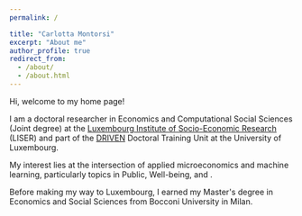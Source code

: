 ```yaml
---
permalink: /

title: "Carlotta Montorsi"
excerpt: "About me"
author_profile: true
redirect_from: 
  - /about/
  - /about.html
---
```

Hi, welcome to my home page! 

I am a doctoral researcher in Economics and Computational Social Sciences (Joint degree) at the [Luxembourg Institute of Socio-Economic Research](https://www.liser.lu/) (LISER) and part of the [DRIVEN](https://driven.uni.lu/) Doctoral Training Unit at the University of Luxembourg.

My interest lies at the intersection of applied microeconomics and machine learning, particularly topics in Public, Well-being, and . 

Before making my way to Luxembourg, I earned my Master's degree in Economics and Social Sciences from Bocconi University in Milan.
